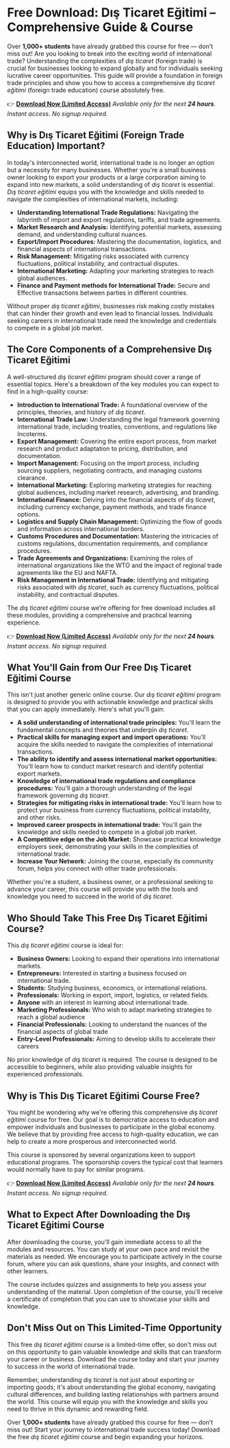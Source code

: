 # Free Download: Dış Ticaret Eğitimi – Comprehensive Guide & Course

Over **1,000+ students** have already grabbed this course for free — don’t miss out! Are you looking to break into the exciting world of international trade? Understanding the complexities of *dış ticaret* (foreign trade) is crucial for businesses looking to expand globally and for individuals seeking lucrative career opportunities. This guide will provide a foundation in foreign trade principles and show you how to access a comprehensive *dış ticaret eğitimi* (foreign trade education) course absolutely free.

👉 **[Download Now (Limited Access)](https://udemywork.com/dis-ticaret-egitimi)**
_Available only for the next **24 hours**. Instant access. No signup required._

## Why is Dış Ticaret Eğitimi (Foreign Trade Education) Important?

In today's interconnected world, international trade is no longer an option but a necessity for many businesses. Whether you're a small business owner looking to export your products or a large corporation aiming to expand into new markets, a solid understanding of *dış ticaret* is essential. *Dış ticaret eğitimi* equips you with the knowledge and skills needed to navigate the complexities of international markets, including:

*   **Understanding International Trade Regulations:** Navigating the labyrinth of import and export regulations, tariffs, and trade agreements.
*   **Market Research and Analysis:** Identifying potential markets, assessing demand, and understanding cultural nuances.
*   **Export/Import Procedures:** Mastering the documentation, logistics, and financial aspects of international transactions.
*   **Risk Management:** Mitigating risks associated with currency fluctuations, political instability, and contractual disputes.
*   **International Marketing:** Adapting your marketing strategies to reach global audiences.
*   **Finance and Payment methods for International Trade:** Secure and Effective transactions between parties in different countries.

Without proper *dış ticaret eğitimi*, businesses risk making costly mistakes that can hinder their growth and even lead to financial losses. Individuals seeking careers in international trade need the knowledge and credentials to compete in a global job market.

## The Core Components of a Comprehensive Dış Ticaret Eğitimi

A well-structured *dış ticaret eğitimi* program should cover a range of essential topics. Here's a breakdown of the key modules you can expect to find in a high-quality course:

*   **Introduction to International Trade:** A foundational overview of the principles, theories, and history of *dış ticaret*.
*   **International Trade Law:** Understanding the legal framework governing international trade, including treaties, conventions, and regulations like Incoterms.
*   **Export Management:** Covering the entire export process, from market research and product adaptation to pricing, distribution, and documentation.
*   **Import Management:** Focusing on the import process, including sourcing suppliers, negotiating contracts, and managing customs clearance.
*   **International Marketing:** Exploring marketing strategies for reaching global audiences, including market research, advertising, and branding.
*   **International Finance:** Delving into the financial aspects of *dış ticaret*, including currency exchange, payment methods, and trade finance options.
*   **Logistics and Supply Chain Management:** Optimizing the flow of goods and information across international borders.
*   **Customs Procedures and Documentation:** Mastering the intricacies of customs regulations, documentation requirements, and compliance procedures.
*   **Trade Agreements and Organizations:** Examining the roles of international organizations like the WTO and the impact of regional trade agreements like the EU and NAFTA.
*   **Risk Management in International Trade:** Identifying and mitigating risks associated with *dış ticaret*, such as currency fluctuations, political instability, and contractual disputes.

The *dış ticaret eğitimi* course we’re offering for free download includes all these modules, providing a comprehensive and practical learning experience.

👉 **[Download Now (Limited Access)](https://udemywork.com/dis-ticaret-egitimi)**
_Available only for the next **24 hours**. Instant access. No signup required._

## What You'll Gain from Our Free Dış Ticaret Eğitimi Course

This isn't just another generic online course. Our *dış ticaret eğitimi* program is designed to provide you with actionable knowledge and practical skills that you can apply immediately. Here's what you'll gain:

*   **A solid understanding of international trade principles:** You'll learn the fundamental concepts and theories that underpin *dış ticaret*.
*   **Practical skills for managing export and import operations:** You'll acquire the skills needed to navigate the complexities of international transactions.
*   **The ability to identify and assess international market opportunities:** You'll learn how to conduct market research and identify potential export markets.
*   **Knowledge of international trade regulations and compliance procedures:** You'll gain a thorough understanding of the legal framework governing *dış ticaret*.
*   **Strategies for mitigating risks in international trade:** You'll learn how to protect your business from currency fluctuations, political instability, and other risks.
*   **Improved career prospects in international trade:** You'll gain the knowledge and skills needed to compete in a global job market.
*   **A Competitive edge on the Job Market:** Showcase practical knowledge employers seek, demonstrating your skills in the complexities of international trade.
*   **Increase Your Network:** Joining the course, especially its community forum, helps you connect with other trade professionals.

Whether you're a student, a business owner, or a professional seeking to advance your career, this course will provide you with the tools and knowledge you need to succeed in the world of *dış ticaret*.

## Who Should Take This Free Dış Ticaret Eğitimi Course?

This *dış ticaret eğitimi* course is ideal for:

*   **Business Owners:** Looking to expand their operations into international markets.
*   **Entrepreneurs:** Interested in starting a business focused on international trade.
*   **Students:** Studying business, economics, or international relations.
*   **Professionals:** Working in export, import, logistics, or related fields.
*   **Anyone** with an interest in learning about international trade.
*   **Marketing Professionals:** Who wish to adapt marketing strategies to reach a global audience
*   **Financial Professionals:** Looking to understand the nuances of the financial aspects of global trade
*   **Entry-Level Professionals:** Aiming to develop skills to accelerate their careers

No prior knowledge of *dış ticaret* is required. The course is designed to be accessible to beginners, while also providing valuable insights for experienced professionals.

## Why is This Dış Ticaret Eğitimi Course Free?

You might be wondering why we're offering this comprehensive *dış ticaret eğitimi* course for free. Our goal is to democratize access to education and empower individuals and businesses to participate in the global economy. We believe that by providing free access to high-quality education, we can help to create a more prosperous and interconnected world.

This course is sponsored by several organizations keen to support educational programs. The sponsorship covers the typical cost that learners would normally have to pay for similar programs.

👉 **[Download Now (Limited Access)](https://udemywork.com/dis-ticaret-egitimi)**
_Available only for the next **24 hours**. Instant access. No signup required._

## What to Expect After Downloading the Dış Ticaret Eğitimi Course

After downloading the course, you'll gain immediate access to all the modules and resources. You can study at your own pace and revisit the materials as needed. We encourage you to participate actively in the course forum, where you can ask questions, share your insights, and connect with other learners.

The course includes quizzes and assignments to help you assess your understanding of the material. Upon completion of the course, you'll receive a certificate of completion that you can use to showcase your skills and knowledge.

## Don't Miss Out on This Limited-Time Opportunity

This free *dış ticaret eğitimi* course is a limited-time offer, so don't miss out on this opportunity to gain valuable knowledge and skills that can transform your career or business. Download the course today and start your journey to success in the world of international trade.

Remember, understanding *dış ticaret* is not just about exporting or importing goods; it's about understanding the global economy, navigating cultural differences, and building lasting relationships with partners around the world. This course will equip you with the knowledge and skills you need to thrive in this dynamic and rewarding field.

Over **1,000+ students** have already grabbed this course for free — don’t miss out! Start your journey to international trade success today! Download the free *dış ticaret eğitimi* course and begin expanding your horizons.

